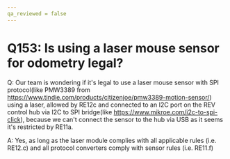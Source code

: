 ```yaml
---
qa_reviewed = false
---
```


# Q153: Is using a laser mouse sensor for odometry legal?

Q: Our team is wondering if it's legal to use a laser mouse sensor with SPI protocol(like PMW3389 from https://www.tindie.com/products/citizenjoe/pmw3389-motion-sensor/) using a laser, allowed by RE12c and connected to an I2C port on the REV control hub via I2C to SPI bridge(like https://www.mikroe.com/i2c-to-spi-click), because we can't connect the sensor to the hub via USB as it seems it's restricted by RE11a.

A: Yes, as long as the laser module complies with all applicable rules (i.e. RE12.c) and all protocol converters comply with sensor rules (i.e. RE11.f)